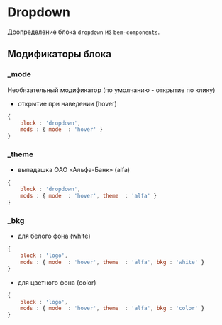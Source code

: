 # Dropdown

Доопределение блока `dropdown` из `bem-components`.

## Модификаторы блока

### _mode

Необязательный модификатор (по умолчанию - открытие по клику)

- открытие при наведении (hover)

``` js
{
    block : 'dropdown',
    mods : { mode  : 'hover' }
}
```

### _theme

- выпадашка ОАО «Альфа-Банк» (alfa)

``` js
{
    block : 'dropdown',
    mods : { mode  : 'hover', theme  : 'alfa' }
}
```

### _bkg

- для белого фона (white)

``` js
{
    block : 'logo',
    mods : { mode  : 'hover', theme  : 'alfa', bkg : 'white' }
}
```

- для цветного фона (color)

``` js
{
    block : 'logo',
    mods : { mode  : 'hover', theme  : 'alfa', bkg : 'color' }
}
```
